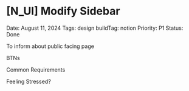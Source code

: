 # [N_UI] Modify Sidebar

Date: August 11, 2024
Tags: design
buildTag: notion
Priority: P1
Status: Done

To inform about public facing page 

BTNs

Common Requirements

Feeling Stressed?